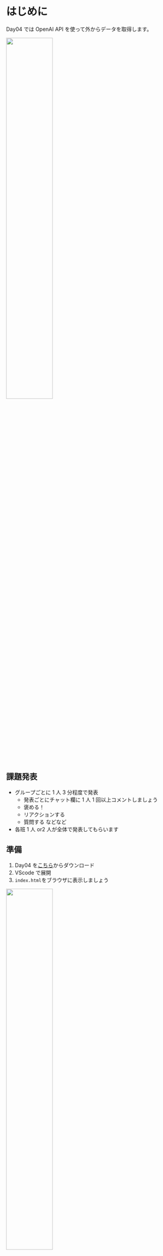 # はじめに

Day04 では OpenAI API を使って外からデータを取得します。

<img src="./readme_images/day4_1.avif" width=50%/>

## 課題発表

- グループごとに 1 人 3 分程度で発表
  - 発表ごとにチャット欄に 1 人 1 回以上コメントしましょう
  - 褒める！
  - リアクションする
  - 質問する などなど
- 各班 1 人 or2 人が全体で発表してもらいます

## 準備

1. Day04 を[こちら](https://drive.google.com/drive/folders/1cX-RS-hNDjrOxEcH3dyIoTByU5p__kTX)からダウンロード
1. VScode で展開
1. `index.html`をブラウザに表示しましょう

<img src="./readme_images/day4_2.avif" width=50%/>

## API

OpenAI を使用します 👇

https://platform.openai.com/docs/overview

今回は、「AI とチャットできる簡単なアプリ」 を作ります。
ユーザーが送ったメッセージに対して、`OpenAI`の API を使って AI が返事をする仕組みを学びましょう。

### API Key

今回 OpenAI の API Key はクレジットカードを必要とするためごってぃ先生が準備してくれました。

無駄撃ちしないでください 🙇‍♂️🙇‍♂️🙇‍♂️

```script.js
const API_KEY = "";
```

### 実装したいこと

1. メッセージを入力して送信ボタンを押す
1. 画面に「あなた」のメッセージが表示される
1. AI が返事をして、画面に表示する
1. スクロールして最新のメッセージが見えるようにする

```script.js
$(document).ready(function () {
  $("#sendButton").on("click", function () {
    const userInput = $("#userInput").val();
    // console.log(userInput);
    $("#chatBox").append("<div><strong>あなた:</strong> " + userInput + "</div>");
    $("#userInput").val(""); // 入力欄をクリア
  });
});
```

#### リクエスト

こちら 👇 を参考に ajax でリクエストの処理を作成します。

https://platform.openai.com/docs/api-reference/chat/create

```script.js
$("#userInput").val(""); // 入力欄クリア

// 以下追記

$.ajax({
  url: "https://api.openai.com/v1/chat/completions",
  method: "POST",
  headers: {
    "Content-Type": "application/json",
    Authorization: `Bearer ${API_KEY}`,
  },
  data: JSON.stringify({
    model: "gpt-4o-mini",
    messages: [
        { role: "system", content: "ユーザーの質問に簡潔に答えてください（50文字以内）。"},
        { role: "user", content: userInput }
    ],
    max_tokens: 100,
    temperature: 0.3
  }),
  success: function (response) {
    // 成功時の処理
    console.log(response)
  },
  error: function () {
    // 失敗時の処理
    $("#chatBox").append(
       "<div><strong>AI:</strong> エラーが発生しました。</div>"
    );
  },
});
```

- POST

  - サーバーにデータを送信するために使われます。
    例えば、Web サイトでフォームを送信したり、API にデータを登録したりする際に POST メソッドが使われます。
  - GET との違い
    GET はデータを取得する用。POST は URL にデータを含める GET とは異なり、POST ではデータをリクエストボディに格納します。

  ```js
  // メルカリの検索。URLにデータを含める(クエリパラメータ)。
  https://jp.mercari.com/search?search_condition_id=1cx0zHGsda2lua2kga2lkcw
  ```

- `JSON.stringify`
  JavaScript のオブジェクトを`JSON`文字列に変換するために必要です。※サーバー側で正しく認識してもらうため
  `OpenAI API`では`Content-Type: application/json`を指定するため、データも JSON で送る必要がある。

- JSON とは
  JSON（JavaScript Object Notation） は、データをシンプルなテキスト形式で表現する方法の一つで、プログラム間でデータをやりとりする のによく使われます。
  ⚠️JSON はただの文字列のため、本来は JSON→JS で使える形に変換(パース)する必要はあるが、そこは ajax がうまいことやってくれているのでここでは不要

```js
const jsonText = '{"name": "Yuki", "age": 36}'
console.log(jsonText.name) // ❌ エラー

const user = JSON.parse(jsonText) // JSON をオブジェクトに戻す
console.log(user.name) // ✅ "Yuki"
```

以下のレスポンスも JSON です 👇

#### AI が返事をして、画面に表示する

レスポンスから必要な値を抽出します。

```swift
{
  "id": "chatcmpl-123",
  "object": "chat.completion",
  "created": 1677652288,
  "model": "gpt-4o-mini",
  "system_fingerprint": "fp_44709d6fcb",
  "choices": [{
    "index": 0,
    "message": {
      "role": "assistant",
      "content": "\n\nHello there, how may I assist you today?",
    },
    "logprobs": null,
    "finish_reason": "stop"
  }],
  "service_tier": "default",
  "usage": {
    "prompt_tokens": 9,
    "completion_tokens": 12,
    "total_tokens": 21,
    "completion_tokens_details": {
      "reasoning_tokens": 0,
      "accepted_prediction_tokens": 0,
      "rejected_prediction_tokens": 0
    }
  }
}

```

- response(☝️ の全体)
  - choices(配列。[ ]が目印。)
    - 0 番目(配列の最初の要素を指定。)
      - message
        - content

```js
const apiResponse = response.choices[0].message.content
```

`apiResponse`に入っている AI の返答を`id = "chatBox"`の HTML タグに表示します。

```js

success: function (response) {
    const aiResponse = response.choices[0].message.content;
    $("#chatBox").append(
        "<div><strong>AI:</strong> " + aiResponse + "</div>"
    );
},
```

#### スクロールして最新のメッセージが見えるようにする

https://api.jquery.com/scrollTop/

```js

success: function (response) {
    const aiResponse = response.choices[0].message.content;
    $("#chatBox").append(
        "<div><strong>AI:</strong> " + aiResponse + "</div>"
    );
    $("#chatBox").scrollTop($("#chatBox")[0].scrollHeight); // 追記
},
```

完成 ✅

<img src="./readme_images/day4_3.avif" width=50%/>

## 処理を関数にまとめよう

関数とは 「まとまりのある処理をまとめたもの」 です。

### なぜ関数を使うの？

✅ 何度も同じ処理を書かなくてよくなる
✅ コードがスッキリして読みやすくなる
✅ 変更が簡単になる

例えば今回の処理で、リクエスト成功時・失敗時に何をするかは一行一行読まないとわからない...

```js
success: function (response) {
    const aiResponse = response.choices[0].message.content;
    $("#chatBox").append(
        "<div><strong>AI:</strong> " + aiResponse + "</div>"
    );
    $("#chatBox").scrollTop($("#chatBox")[0].scrollHeight);
},
error: function () {
    $("#chatBox").append(
        "<div><strong>AI:</strong> エラーが発生しました。</div>"
    );
},
```

もし関数を使うと 👇

```js
success: function (response) {
    displayAIMessage(response)
},
error: function () {
    displayErrorMessage()
},
```

- 成功時には`displayAIMessage`で AI のメッセージを表示する
- 失敗時には`displayErrorMessage`でエラーメッセージを表示する

というのが一目でわかるようになる！(関数名は処理を要約した名前にしましょう)

### 関数の作り方

関数を作るには`function`を使います。

```js
function 関数名() {
  // ここにやりたい処理を書く
}
```

- function: 関数を作るためのキーワード
- 関数名: 自分で決められる（例: sayHello, displayAIMessage）
- { }: 関数が実行されたときの処理を書く

処理を実行したいところで呼び出します。(関数定義しただけで満足しがち※体験談)

```js
// 例なので追記不要
$("#sayHello").on("click", function () {
  sayHello()
})
```

### 引数

関数に「データを渡す」こともできます。
このデータを引数といいます。

```js
function sayHello(name) {
  console.log("こんにちは、" + name + "さん！")
}

sayHello("太郎") // こんにちは、太郎さん！
sayHello("花子") // こんにちは、花子さん！
```

- (name) の部分が引数
- 関数を呼び出すときに greet("太郎") のように値を渡す

### 戻り値

関数は 計算した結果を返す こともできます！
これを 「戻り値」 といいます。

```js
function add(a, b) {
  return a + b
}

const result = add(3, 5)
console.log(result) // 8
```

- `return` を使うと、関数の結果を外に出せる
- `const result = add(3, 5);` で結果を変数に保存できる

### チャットアプリの処理を関数にして呼び出す形に変更する

関数を定義する

```js
function displayAIMessage(response) {
  const aiResponse = response.choices[0].message.content
  $("#chatBox").append("<div><strong>AI:</strong> " + aiResponse + "</div>")
  $("#chatBox").scrollTop($("#chatBox")[0].scrollHeight)
}

function displayErrorMessage() {
  $("#chatBox").append("<div><strong>AI:</strong> エラーが発生しました。</div>")
}
```

関数を呼び出す

```js
success: function (response) {
    displayAIMessage(response); // ここ
},
error: function () {
    displayErrorMessage(); // ここ
},
```

### じゃんけんを関数を使って実装しよう

`Janken`フォルダの`index.html`をブラウザに表示しましょう

#### 関数にしたい処理

```js
$("#btn-rock").on("click", function () {
  // ここから
  $("#user-hand").text("あなたの手: グー")
  const randomEnemyHand = Math.floor(Math.random() * 3)
  if (randomEnemyHand === 0) {
    $("#enemy-hand").text("相手の手: グー")
    $("#outcome").text("結果: あいこ")
  } else if (randomEnemyHand === 1) {
    $("#enemy-hand").text("相手の手: チョキ")
    $("#outcome").text("結果: 勝ち")
  } else {
    $("#enemy-hand").text("相手の手: パー")
    $("#outcome").text("結果: 負け")
  }
  // ここまで
})
```

とりあえず関数にする

```js
function playJanken() {
  $("#user-hand").text("あなたの手: グー")
  const randomEnemyHand = Math.floor(Math.random() * 3)
  if (randomEnemyHand === 0) {
    $("#enemy-hand").text("相手の手: グー")
    $("#outcome").text("結果: あいこ")
  } else if (randomEnemyHand === 1) {
    $("#enemy-hand").text("相手の手: チョキ")
    $("#outcome").text("結果: 勝ち")
  } else {
    $("#enemy-hand").text("相手の手: パー")
    $("#outcome").text("結果: 負け")
  }
}
```

呼び出す

```js
// グーをクリックした時の処理
$("#btn-rock").on("click", function () {
  playJanken()
})
```

グーだけであればこれで終わり！でもチョキもパーでも同じ関数を使えると

- 関数の再利用ができる
- 処理の修正が一箇所だけですむ！(手ごとに処理を書くと 3 箇所修正が必要)

### 引数を使う

チョキとパーでも`playJanken`を使うには ① と ② を適宜変更する必要がある

```js
function playJanken() {
  $("#user-hand").text("あなたの手: グー") // ①
  const randomEnemyHand = Math.floor(Math.random() * 3)
  if (randomEnemyHand === 0) {
    $("#enemy-hand").text("相手の手: グー")
    $("#outcome").text("結果: あいこ") // ②
  } else if (randomEnemyHand === 1) {
    $("#enemy-hand").text("相手の手: チョキ")
    $("#outcome").text("結果: 勝ち") // ②
  } else {
    $("#enemy-hand").text("相手の手: パー")
    $("#outcome").text("結果: 負け") // ②
  }
}
```

①`あなたの手`を`引数`として外から渡せるようにする: `userHand`

```js
function playJanken(userHand) {
  $("#user-hand").text(`あなたの手: ${userHand}`)
  const randomEnemyHand = Math.floor(Math.random() * 3)
  if (randomEnemyHand === 0) {
    $("#enemy-hand").text("相手の手: グー")
    $("#outcome").text("結果: あいこ") // ②
  } else if (randomEnemyHand === 1) {
    $("#enemy-hand").text("相手の手: チョキ")
    $("#outcome").text("結果: 勝ち") // ②
  } else {
    $("#enemy-hand").text("相手の手: パー")
    $("#outcome").text("結果: 負け") // ②
  }
}
```

呼び出す

```js
// グーをクリックした時の処理
$("#btn-rock").on("click", function () {
  playJanken("グー")
})
```

②`userHand`に応じて勝敗を決める

- 一旦`randomEnemyHand`はそのまま使えそう
- randomEnemyHand vs userHand

```js
function playJanken(userHand) {
  $("#user-hand").text(`あなたの手: ${userHand}`)
  const randomEnemyHand = Math.floor(Math.random() * 3)

  if (randomEnemyHand === 0) {
    $("#enemy-hand").text("相手の手: グー")
    if (userHand === "グー") {
      $("#outcome").text("結果: あいこ") // ②
    } else if (userHand === "チョキ") {
      $("#outcome").text("結果: 負け") // ②
    } else {
      $("#outcome").text("結果: 勝ち") // ②
    }
  } else if (randomEnemyHand === 1) {
    $("#enemy-hand").text("相手の手: チョキ")
    if (userHand === "グー") {
      $("#outcome").text("結果: 勝ち") // ②
    } else if (userHand === "チョキ") {
      $("#outcome").text("結果: あいこ") // ②
    } else {
      $("#outcome").text("結果: 負け") // ②
    }
  } else {
    $("#enemy-hand").text("相手の手: パー")
    if (userHand === "グー") {
      $("#outcome").text("結果: 負け") // ②
    } else if (userHand === "チョキ") {
      $("#outcome").text("結果: 勝ち") // ②
    } else {
      $("#outcome").text("結果: あいこ") // ②
    }
  }
}
```

📝 一旦グー・チョキ・パーそれぞれで呼び出して、関数にする前と同じようにじゃんけんできるか確認しましょう

⚠️ これで一旦は動きますが色々と問題はある

- playJanken に`グー`の代わりに`グー`**以外**を渡すと壊れる
- if がネストしている

### playJanken に`グー`の代わりに`グー`以外を渡すと壊れる

**問題**
`userHand`が"ぐー"だったら ①、②、③ のうちどれが実行されると思いますか??

```js
$("#btn-rock").on("click", function () {
    playJanken("ぐー") // "グー"ではなく"ぐー"と書いてしまった😭
}
```

```js
// userHandが"ぐー"で渡されてくる
if (userHand === "グー") {
  $("#outcome").text("結果: あいこ") // ①
} else if (userHand === "チョキ") {
  $("#outcome").text("結果: 負け") // ②
} else {
  $("#outcome").text("結果: 勝ち") // ③
}
```

<details>
  <summary>答え</summary>
  
```js
// userHandが"ぐー"で渡されてくる
if (userHand === "グー") {
    $("#outcome").text("結果: あいこ");
} else if (userHand === "チョキ") {
    $("#outcome").text("結果: 負け");
} else {
    $("#outcome").text("結果: 勝ち"); // "ぐー"は"グー"でも"チョキ"でもないのでここ🚨
}
```
</details>

`オブジェクト`で手を定義しましょう ✏️

```js
const hands = {
  rock: "グー",
  scissors: "チョキ",
  paper: "パー",
}
```

今まで`グー`・`チョキ`・`パー`と書いていた箇所をオブジェクトで呼び出す形に書き換えます ✏️

```js
// グーをクリックした時の処理
$("#btn-rock").on("click", function () {
  playJanken(hands.rock) // ここ
})

// チョキをクリックした時の処理
$("#btn-scissors").on("click", function () {
  playJanken(hands.scissors) // ここ
})

// パーをクリックした時の処理
$("#btn-paper").on("click", function () {
  playJanken(hands.paper) // ここ
})
```

```js
function playJanken(userHand) {
  $("#user-hand").text(`あなたの手: ${userHand}`)
  const randomEnemyHand = Math.floor(Math.random() * 3)
  if (randomEnemyHand === 0) {
    $("#enemy-hand").text("相手の手: グー")
    if (userHand === hands.rock) {
      // ここ
      $("#outcome").text("結果: あいこ")
    } else if (userHand === hands.scissors) {
      // ここ
      $("#outcome").text("結果: 負け")
    } else {
      $("#outcome").text("結果: 勝ち")
    }
  } else if (randomEnemyHand === 1) {
    $("#enemy-hand").text("相手の手: チョキ")
    if (userHand === hands.rock) {
      // ここ
      $("#outcome").text("結果: 勝ち")
    } else if (userHand === hands.scissors) {
      // ここ
      $("#outcome").text("結果: あいこ")
    } else {
      $("#outcome").text("結果: 負け")
    }
  } else {
    $("#enemy-hand").text("相手の手: パー")
    if (userHand === hands.rock) {
      // ここ
      $("#outcome").text("結果: 負け")
    } else if (userHand === hands.scissors) {
      // ここ
      $("#outcome").text("結果: 勝ち")
    } else {
      $("#outcome").text("結果: あいこ")
    }
  }
}
```

### if のネスト

if の中にさらに if が来ること。読みづらい。

中の if をさらに別の関数にしてみましょう 👇

```js
function judge(userHand, enemyHand) {
  if (userHand === enemyHand) {
    return "あいこ"
  } else if (
    (userHand === hands.rock && enemyHand === hands.scissors) ||
    (userHand === hands.scissors && enemyHand === hands.paper) ||
    (userHand === hands.paper && enemyHand === hands.rock)
  ) {
    return "勝ち"
  } else {
    return "負け"
  }
}
```

呼び出す

```js
// グーをクリックした時の処理
$("#btn-rock").on("click", function () {
  playJanken(hands.rock)
})
```

チョキとパーも同じように関数を使って呼び出してみましょう 📝

<details>
  <summary>全体</summary>

```js
$(document).ready(function () {
  const hands = {
    rock: "グー",
    scissors: "チョキ",
    paper: "パー",
  }

  // グーをクリックした時の処理
  $("#btn-rock").on("click", function () {
    playJanken(hands.rock)
  })

  // チョキをクリックした時の処理
  $("#btn-scissors").on("click", function () {
    playJanken(hands.scissors)
  })

  // パーをクリックした時の処理
  $("#btn-paper").on("click", function () {
    playJanken(hands.paper)
  })

  function judge(userHand, enemyHand) {
    if (userHand === enemyHand) {
      return "あいこ"
    } else if (
      (userHand === hands.rock && enemyHand === hands.scissors) ||
      (userHand === hands.scissors && enemyHand === hands.paper) ||
      (userHand === hands.paper && enemyHand === hands.rock)
    ) {
      return "勝ち"
    } else {
      return "負け"
    }
  }

  function playJanken(userHand) {
    $("#user-hand").text(`あなたの手: ${userHand}`)
    const enemyHandValue = Math.floor(Math.random() * 3)
    if (enemyHandValue === 0) {
      const enemyHand = hands.rock
      $("#enemy-hand").text(`相手の手: ${enemyHand}`)
      const outcome = judge(userHand, enemyHand)
      $("#outcome").text(`結果: ${outcome}`)
    } else if (enemyHandValue === 1) {
      const enemyHand = hands.scissors
      $("#enemy-hand").text(`相手の手: ${enemyHand}`)
      const outcome = judge(userHand, enemyHand)
      $("#outcome").text(`結果: ${outcome}`)
    } else {
      const enemyHand = hands.paper
      $("#enemy-hand").text(`相手の手: ${enemyHand}`)
      const outcome = judge(userHand, enemyHand)
      $("#outcome").text(`結果: ${outcome}`)
    }
  }
})
```

</details>

**練習**

以下の部分を関数にして呼び出してみよう 📝

```js
const enemyHand = hands.rock // hands.scissors, hands.paper
$("#enemy-hand").text(`相手の手: ${enemyHand}`)
```

以上！！！！！
